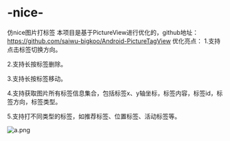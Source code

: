# -nice-
仿nice图片打标签
本项目是基于PictureView进行优化的，github地址：https://github.com/saiwu-bigkoo/Android-PictureTagView 
优化亮点：
1.支持点击标签切换方向。

2.支持长按标签删除。

3.支持长按标签移动。

4.支持获取图片所有标签信息集合，包括标签x、y轴坐标，标签内容，标签id，标签方向，标签类型。

5.支持打不同类型的标签，如推荐标签、位置标签、活动标签等。

![a.png](https://github.com/zhiqiangli520210/-nice-/blob/master/apk/a.gif)

